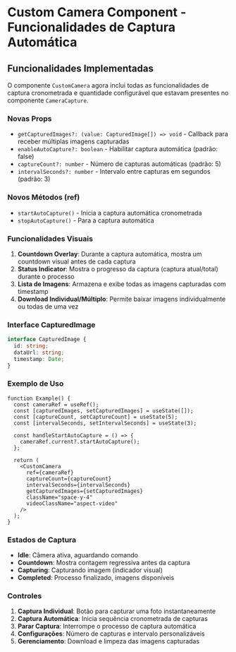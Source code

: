 # Custom Camera Component - Funcionalidades de Captura Automática

## Funcionalidades Implementadas

O componente `CustomCamera` agora inclui todas as funcionalidades de captura cronometrada e quantidade configurável que estavam presentes no componente `CameraCapture`.

### Novas Props

- `getCapturedImages?: (value: CapturedImage[]) => void` - Callback para receber múltiplas imagens capturadas
- `enableAutoCapture?: boolean` - Habilitar captura automática (padrão: false)
- `captureCount?: number` - Número de capturas automáticas (padrão: 5)
- `intervalSeconds?: number` - Intervalo entre capturas em segundos (padrão: 3)

### Novos Métodos (ref)

- `startAutoCapture()` - Inicia a captura automática cronometrada
- `stopAutoCapture()` - Para a captura automática

### Funcionalidades Visuais

1. **Countdown Overlay**: Durante a captura automática, mostra um countdown visual antes de cada captura
2. **Status Indicator**: Mostra o progresso da captura (captura atual/total) durante o processo
3. **Lista de Imagens**: Armazena e exibe todas as imagens capturadas com timestamp
4. **Download Individual/Múltiplo**: Permite baixar imagens individualmente ou todas de uma vez

### Interface CapturedImage

```typescript
interface CapturedImage {
  id: string;
  dataUrl: string;
  timestamp: Date;
}
```

### Exemplo de Uso

```tsx
function Example() {
  const cameraRef = useRef();
  const [capturedImages, setCapturedImages] = useState([]);
  const [captureCount, setCaptureCount] = useState(5);
  const [intervalSeconds, setIntervalSeconds] = useState(3);

  const handleStartAutoCapture = () => {
    cameraRef.current?.startAutoCapture();
  };

  return (
    <CustomCamera
      ref={cameraRef}
      captureCount={captureCount}
      intervalSeconds={intervalSeconds}
      getCapturedImages={setCapturedImages}
      className="space-y-4"
      videoClassName="aspect-video"
    />
  );
}
```

### Estados de Captura

- **Idle**: Câmera ativa, aguardando comando
- **Countdown**: Mostra contagem regressiva antes da captura
- **Capturing**: Capturando imagem (indicador visual)
- **Completed**: Processo finalizado, imagens disponíveis

### Controles

1. **Captura Individual**: Botão para capturar uma foto instantaneamente
2. **Captura Automática**: Inicia sequência cronometrada de capturas
3. **Parar Captura**: Interrompe o processo de captura automática
4. **Configurações**: Número de capturas e intervalo personalizáveis
5. **Gerenciamento**: Download e limpeza das imagens capturadas
